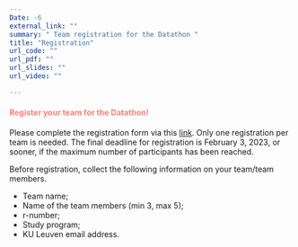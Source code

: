 ```yaml
---
Date: -6
external_link: ""
summary: " Team registration for the Datathon "
title: "Registration"
url_code: ""
url_pdf: ""
url_slides: ""
url_video: ""

---
```


<h4 style="color: #F88379">Register your team for the Datathon! </h4>


Please complete the registration form via this [link](https://forms.gle/6xkWybEZPk4PxyEu9). Only one registration per team is needed. The final deadline for registration is February 3, 2023, or sooner, if the maximum number of participants has been reached. 

Before registration, collect the following information on your team/team members. 

- Team name; 
- Name of the team members (min 3, max 5);
- r-number;
- Study program;
- KU Leuven email address.

